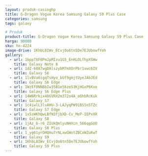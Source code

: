 ```yaml
---
layout: produk-casinghp
title: G-Dragon Vogue Korea Samsung Galaxy S9 Plus Case
categories: samsung
tags: galaxy

# Produk
product-title: G-Dragon Vogue Korea Samsung Galaxy S9 Plus Case
harga: 90000
sku: hn-4224
image-drive: 1KhbL8IWv_ECvjOo6tn5De7EJUbowfYoh
gallery:
  - url: 1bpp7XF0PmJpMIzu1G5_EnHLOLfhpXSWw
    title: Galaxy Note 8
  - url: 1dZ-6087wgDAlszybM7mXOrPbr1vwc6IV
    title: Galaxy S6
  - url: 1lvBVa6igqTsHyo_bUf9gmjtUyeJAbJEd
    title: Galaxy S6 Edge
  - url: 1WzEfONNBbIw35B1e56zeS3KjHGxP6Kxe
    title: Galaxy S6 Edge Plus
  - url: 14W6Rrkix4OGVRX2m372o4A_oGhbRcKuk
    title: Galaxy S7
  - url: 1c4iwlL3lvAHU-3-LAJyqPW91BSSn5TZc
    title: Galaxy S7 Edge
  - url: 1x5sWKhQwLBfN3fjbXD-Cv_MeP-IEPxXR
    title: Galaxy S8
  - url: 1jAz_b-r6_ZIUkQmlyuNHXcn_566qgGUO
    title: Galaxy S8 Plus
  - url: 1_yg61yrOHQHu7rNLxwGWotZBCxWZuKwT
    title: Galaxy S9
  - url: 1KhbL8IWv_ECvjOo6tn5De7EJUbowfYoh
    title: Galaxy S9 Plus
---
```

